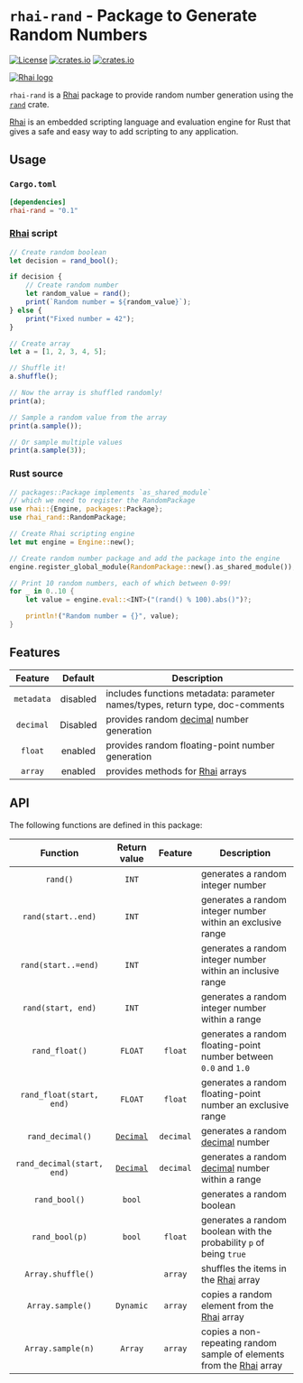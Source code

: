 `rhai-rand` - Package to Generate Random Numbers
===============================================

[![License](https://img.shields.io/crates/l/rhai)](https://github.com/license/rhaiscript/rhai-rand)
[![crates.io](https://img.shields.io/crates/v/rhai-rand?logo=rust)](https://crates.io/crates/rhai-rand/)
[![crates.io](https://img.shields.io/crates/d/rhai-rand?logo=rust)](https://crates.io/crates/rhai-rand/)

[![Rhai logo](https://rhai.rs/book/images/logo/rhai-banner-transparent-colour.svg)](https://rhai.rs)

`rhai-rand` is a [Rhai] package to provide random number generation using the [`rand`] crate.

[Rhai] is an embedded scripting language and evaluation engine for Rust that gives a safe and easy way
to add scripting to any application.


Usage
-----

### `Cargo.toml`

```toml
[dependencies]
rhai-rand = "0.1"
```

### [Rhai] script

```js
// Create random boolean
let decision = rand_bool();

if decision {
    // Create random number
    let random_value = rand();
    print(`Random number = ${random_value}`);
} else {
    print("Fixed number = 42");
}

// Create array
let a = [1, 2, 3, 4, 5];

// Shuffle it!
a.shuffle();

// Now the array is shuffled randomly!
print(a);

// Sample a random value from the array
print(a.sample());

// Or sample multiple values
print(a.sample(3));
```

### Rust source

```rust
// packages::Package implements `as_shared_module`
// which we need to register the RandomPackage
use rhai::{Engine, packages::Package};
use rhai_rand::RandomPackage;

// Create Rhai scripting engine
let mut engine = Engine::new();

// Create random number package and add the package into the engine
engine.register_global_module(RandomPackage::new().as_shared_module());

// Print 10 random numbers, each of which between 0-99!
for _ in 0..10 {
    let value = engine.eval::<INT>("(rand() % 100).abs()")?;

    println!("Random number = {}", value);
}
```


Features
--------

|  Feature   | Default  | Description                                                                        |
| :--------: | :------: | ---------------------------------------------------------------------------------- |
| `metadata` | disabled | includes functions metadata: parameter names/types, return type, doc-comments      |
| `decimal`  | Disabled | provides random [decimal](https://crates.io/crates/rust_decimal) number generation |
|  `float`   | enabled  | provides random floating-point number generation                                   |
|  `array`   | enabled  | provides methods for [Rhai] arrays                                                 |


API
---

The following functions are defined in this package:

|          Function          | Return value |  Feature  | Description                                                            |
| :------------------------: | :----------: | :-------: | ---------------------------------------------------------------------- |
|          `rand()`          |    `INT`     |           | generates a random integer number                                      |
|     `rand(start..end)`     |    `INT`     |           | generates a random integer number within an exclusive range            |
|    `rand(start..=end)`     |    `INT`     |           | generates a random integer number within an inclusive range            |
|     `rand(start, end)`     |    `INT`     |           | generates a random integer number within a range                       |
|       `rand_float()`       |   `FLOAT`    |  `float`  | generates a random floating-point number between `0.0` and `1.0`       |
|  `rand_float(start, end)`  |   `FLOAT`    |  `float`  | generates a random floating-point number an exclusive range            |
|      `rand_decimal()`      | [`Decimal`]  | `decimal` | generates a random [decimal][`Decimal`] number                         |
| `rand_decimal(start, end)` | [`Decimal`]  | `decimal` | generates a random [decimal][`Decimal`] number within a range          |
|       `rand_bool()`        |    `bool`    |           | generates a random boolean                                             |
|       `rand_bool(p)`       |    `bool`    |     `float`      | generates a random boolean with the probability `p` of being `true`    |
|     `Array.shuffle()`      |              |  `array`  | shuffles the items in the [Rhai] array                                 |
|      `Array.sample()`      |  `Dynamic`   |  `array`  | copies a random element from the [Rhai] array                          |
|     `Array.sample(n)`      |   `Array`    |  `array`  | copies a non-repeating random sample of elements from the [Rhai] array |


[Rhai]: https://rhai.rs
[`rand`]: https://crates.io/crates/rand
[`Decimal`]: https://crates.io/crates/rust_decimal
